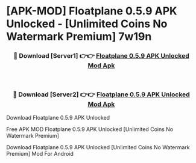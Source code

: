 # [APK-MOD] Floatplane 0.5.9 APK Unlocked - [Unlimited Coins No Watermark Premium] 7w19n



<div align="center">
<h3>🔴 Download [Server1] 👉👉 <a href="https://momento.my/?title=Floatplane_0.5.9_APK_Unlocked">Floatplane 0.5.9 APK Unlocked Mod Apk</a></h3><br>

<h3>🔴 Download [Server2] 👉👉 <a href="https://momento.my/?title=Floatplane_0.5.9_APK_Unlocked">Floatplane 0.5.9 APK Unlocked Mod Apk</a></h3>
</div>



Download Floatplane 0.5.9 APK Unlocked 

Free APK MOD Floatplane 0.5.9 APK Unlocked [Unlimited Coins No Watermark Premium]

Download Floatplane 0.5.9 APK Unlocked [Unlimited Coins No Watermark Premium] Mod For Android
